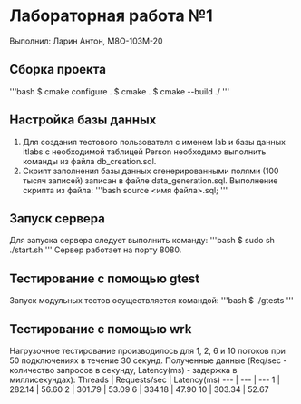 # Лабораторная работа №1 #

Выполнил: Ларин Антон, М8О-103М-20

## Сборка проекта ##

'''bash
$ cmake configure .
$ cmake .
$ cmake --build ./
'''

## Настройка базы данных ##

1. Для создания тестового пользователя с именем lab и базы данных itlabs с необходимой таблицей Person необходимо выполнить команды из файла db_creation.sql.
2. Скрипт заполнения базы данных сгенерированными полями (100 тысяч записей) записан в файле data_generation.sql.
Выполнение скрипта из файла:
'''bash
source <имя файла>.sql;
'''

## Запуск сервера ##

Для запуска сервера следует выполнить команду:
'''bash
$ sudo sh ./start.sh
'''
Сервер работает на порту 8080.

## Тестирование с помощью gtest ##

Запуск модульных тестов осуществляется командой:
'''bash
$ ./gtests
'''

## Тестирование с помощью wrk ##

Нагрузочное тестирование производилось для 1, 2, 6 и 10 потоков при 50 подключениях в течение 30 секунд. Полученные данные (Req/sec - количество запросов в секунду, Latency(ms) - задержка в миллисекундах):
Threads | Requests/sec | Latency(ms)
---     | ---          | ---
1       | 282.14       | 56.60
2       | 301.79       | 53.09
6       | 334.18       | 47.90
10      | 303.34       | 52.67